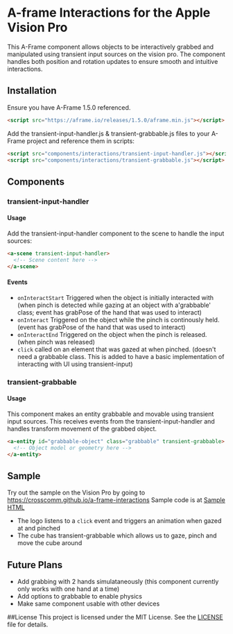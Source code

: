 # A-frame Interactions for the Apple Vision Pro

This A-Frame component allows objects to be interactively grabbed and manipulated using transient input sources on the vision pro. The component handles both position and rotation updates to ensure smooth and intuitive interactions.

## Installation

Ensure you have A-Frame 1.5.0 referenced. 
```html
<script src="https://aframe.io/releases/1.5.0/aframe.min.js"></script>
```

Add the transient-input-handler.js & transient-grabbable.js files to your A-Frame project and reference them in scripts:
```html
<script src="components/interactions/transient-input-handler.js"></script>
<script src="components/interactions/transient-grabbable.js"></script>
```

## Components

### transient-input-handler

#### Usage
Add the transient-input-handler component to the scene to handle the input sources:

```html
<a-scene transient-input-handler>
  <!-- Scene content here -->
</a-scene>
```
#### Events

* ```onInteractStart``` Triggered when the object is initially interacted with (when pinch is detected while gazing at an object with a'grabbable' class; event has grabPose of the hand that was used to interact)
* ```onInteract``` Triggered on the object while the pinch is continously held. (event has grabPose of the hand that was used to interact)
* ```onInteractEnd``` Triggered on the object when the pinch is released. (when pinch was released)
* ```click``` called on an element that was gazed at when pinched. (doesn't need a grabbable class. This is added to have a basic implementation of interacting with UI using transient-input)

### transient-grabbable

#### Usage
This component makes an entity grabbable and movable using transient input sources. This receives events from the transient-input-handler and handles transform movement of the grabbed object.

```html
<a-entity id="grabbable-object" class="grabbable" transient-grabbable>
  <!-- Object model or geometry here -->
</a-entity>
```

## Sample

Try out the sample on the Vision Pro by going to https://crosscomm.github.io/a-frame-interactions 
Sample code is at [Sample HTML](https://github.com/CrossComm/a-frame-interactions/blob/main/index.html)
* The logo listens to a ```click``` event and triggers an animation when gazed at and pinched
* The cube has transient-grabbable which allows us to gaze, pinch and move the cube around

## Future Plans
* Add grabbing with 2 hands simulataneously (this component currently only works with one hand at a time)
* Add options to grabbable to enable physics
* Make same component usable with other devices

##License
This project is licensed under the MIT License. See the [LICENSE](https://github.com/CrossComm/a-frame-interactions/blob/main/LICENSE) file for details.
